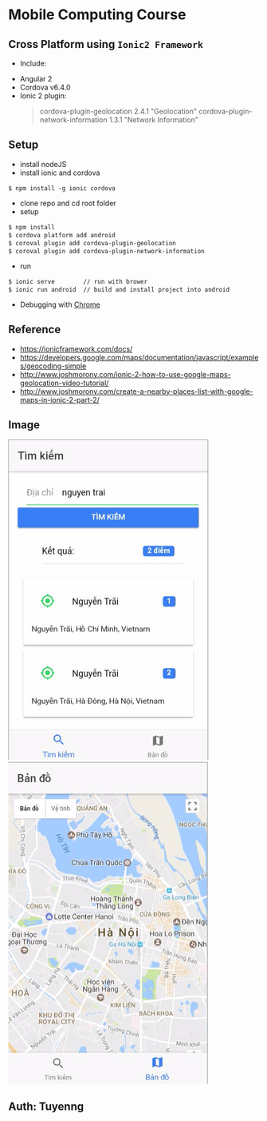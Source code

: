 # Mobile Computing Course

## Cross Platform using `Ionic2 Framework`

* Include:

 - Angular 2
 - Cordova v6.4.0
 - Ionic 2 plugin:
   > cordova-plugin-geolocation 2.4.1 "Geolocation"
   > cordova-plugin-network-information 1.3.1 "Network Information"

## Setup

* install nodeJS
* install ionic and cordova

 ```
 $ npm install -g ionic cordova
 ```

* clone repo and cd root folder
* setup

 ```
 $ npm install
 $ cordova platform add android
 $ coroval plugin add cordova-plugin-geolocation
 $ coroval plugin add cordova-plugin-network-information
 ```

* run

 ```
 $ ionic serve        // run with brower
 $ ionic run android  // build and install project into android
 ```

* Debugging with [Chrome](https://ionicframework.com/docs/v2/resources/developer-tips/)


## Reference

* https://ionicframework.com/docs/
* https://developers.google.com/maps/documentation/javascript/examples/geocoding-simple
* http://www.joshmorony.com/ionic-2-how-to-use-google-maps-geolocation-video-tutorial/
* http://www.joshmorony.com/create-a-nearby-places-list-with-google-maps-in-ionic-2-part-2/

## Image

![Image 1](/Image1.png)
![Image 2](/Image2.png)

## Auth: Tuyenng
